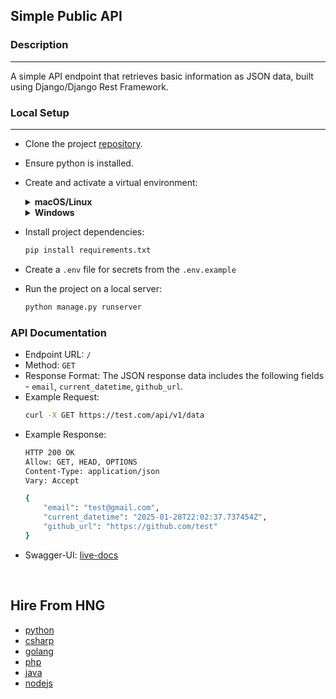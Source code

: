 ## Simple Public API

### Description
---
A simple API endpoint that retrieves basic information as JSON data, built using Django/Django Rest Framework.

### Local Setup
---
- Clone the project [repository](https://github.com/iamprecieee/stage-0-backend).
- Ensure python is installed.
- Create and activate a virtual environment:
    <details>
    <summary><b>macOS/Linux</b></summary>

    ```bash
    python3 -m venv venv
    source venv/bin/activate
    ```
    </details>
    <details>
    <summary><b>Windows</b></summary>

    ```bash
    python -m venv venv
    .\venv\Scripts\activate
    ```
    </details>
- Install project dependencies:
    ``` bash
    pip install requirements.txt
    ```
- Create a `.env` file for secrets from the `.env.example`
- Run the project on a local server:
    ```bash
    python manage.py runserver
    ```

### API Documentation
- Endpoint URL: `/`
- Method: `GET`
- Response Format: The JSON response data includes the following fields - `email`, `current_datetime`, `github_url`.
- Example Request:
    ```bash
    curl -X GET https://test.com/api/v1/data
    ```
- Example Response: 
    ```bash
    HTTP 200 OK
    Allow: GET, HEAD, OPTIONS
    Content-Type: application/json
    Vary: Accept

    {
        "email": "test@gmail.com",
        "current_datetime": "2025-01-28T22:02:37.737454Z",
        "github_url": "https://github.com/test"
    }
    ```
- Swagger-UI: [live-docs](https://iamprecieee-endpoint.onrender.com)
<br>

## Hire From HNG
- [python](https://hng.tech/hire/python-developers)
- [csharp](https://hng.tech/hire/csharp-developers)
- [golang](https://hng.tech/hire/golang-developers)
- [php](https://hng.tech/hire/php-developers) 
- [java](https://hng.tech/hire/java-developers) 
- [nodejs](https://hng.tech/hire/nodejs-developers)